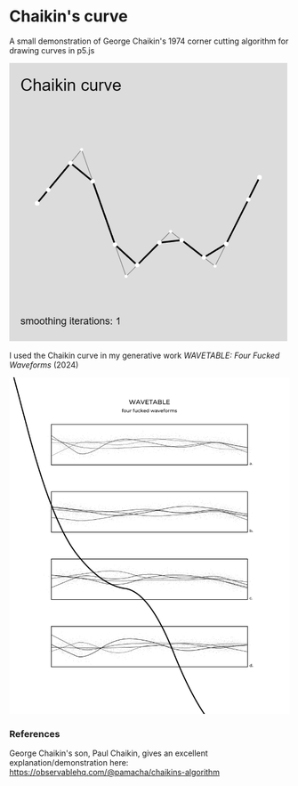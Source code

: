 # Chaikin's curve
 A small demonstration of George Chaikin's 1974 corner cutting algorithm for drawing curves in p5.js

![Chaikin curves](chaikin-demo.gif)

I used the Chaikin curve in my generative work _WAVETABLE: Four Fucked Waveforms_ (2024)

![Wavetable](four_fucked_waveforms.png)

### References
George Chaikin's son, Paul Chaikin, gives an excellent explanation/demonstration here: <https://observablehq.com/@pamacha/chaikins-algorithm>